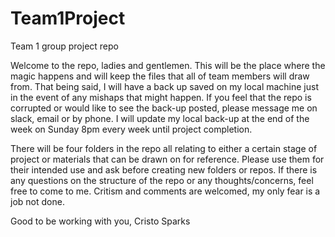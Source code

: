 # Team1Project
Team 1 group project repo

Welcome to the repo, ladies and gentlemen. This will be the place where the magic happens and will keep the files that all of team members
will draw from. That being said, I will have a back up saved on my local machine just in the event of any mishaps that might happen. If you
feel that the repo is corrupted or would like to see the back-up posted, please message me on slack, email or by phone. I will update my 
local back-up at the end of the week on Sunday 8pm every week until project completion.

There will be four folders in the repo all relating to either a certain stage of project or materials that can be drawn on for reference.
Please use them for their intended use and ask before creating new folders or repos. If there is any questions on the structure of
the repo or any thoughts/concerns, feel free to come to me. Critism and comments are welcomed, my only fear is a job not done. 

Good to be working with you,
Cristo Sparks
